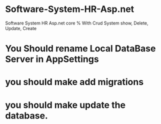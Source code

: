 # Software-System-HR-Asp.net
Software System HR Asp.net core % With Crud System  show, Delete, Update, Create

# You Should rename Local DataBase Server in AppSettings
# you should make add migrations 
# you should make update the database.
